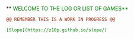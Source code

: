 ** <font color="green"> WELCOME TO THE LOG OR LIST OF GAMES**
```diff
@@ REMEMBER THIS IS A WORK IN PROGRESS @@

[Slope](https://z10p.github.io/slope/)
